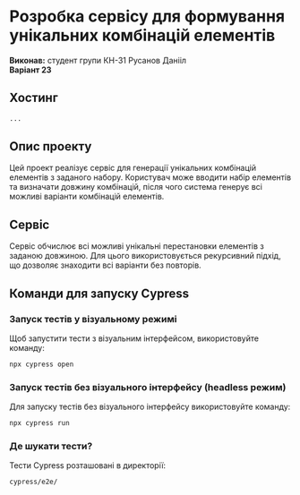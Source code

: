 # Розробка сервісу для формування унікальних комбінацій елементів

**Виконав:** студент групи КН-31 Русанов Данііл  
**Варіант 23**

## Хостинг 
```bash
...
```

## Опис проекту
Цей проект реалізує сервіс для генерації унікальних комбінацій елементів з заданого набору. Користувач може вводити набір елементів та визначати довжину комбінацій, після чого система генерує всі можливі варіанти комбінацій елементів.

## Сервіс
Сервіс обчислює всі можливі унікальні перестановки елементів з заданою довжиною. Для цього використовується рекурсивний підхід, що дозволяє знаходити всі варіанти без повторів.

## Команди для запуску Cypress

### Запуск тестів у візуальному режимі
Щоб запустити тести з візуальним інтерфейсом, використовуйте команду:
```bash
npx cypress open
```

### Запуск тестів без візуального інтерфейсу (headless режим)
Для запуску тестів без візуального інтерфейсу використовуйте команду:
```bash
npx cypress run
```

### Де шукати тести?
Тести Cypress розташовані в директорії:
```bash
cypress/e2e/
```